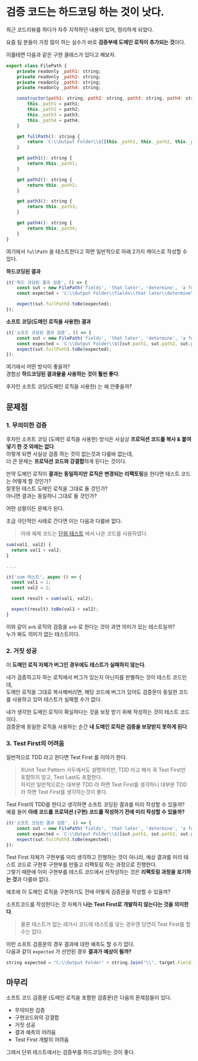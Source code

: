 # 검증 코드는 하드코딩 하는 것이 낫다.

최근 코드리뷰를 하다가 자주 지적하던 내용이 있어, 정리하게 되었다.  

요즘 팀 분들이 가장 많이 하는 실수가 바로 **검증부에 도메인 로직이 추가되는 것**이다.  

이를테면 다음과 같은 구현 클래스가 있다고 해보자.

```javascript
export class FilePath {
    private readonly _path1: string;
    private readonly _path2: string;
    private readonly _path3: string;
    private readonly _path4: string;

    constructor(path1: string, path2: string, path3: string, path4: string) {
        this._path1 = path1;
        this._path2 = path2;
        this._path3 = path3;
        this._path4 = path4;
    }

    get fullPath(): string {
        return `C:\\Output Folder\\${[this._path1, this._path2, this._path3, this._path4].join('\\')}`;
    }

    get path1(): string {
        return this._path1;
    }

    get path2(): string {
        return this._path2;
    }

    get path3(): string {
        return this._path3;
    }

    get path4(): string {
        return this._path4;
    }
}
```

여기에서 `fullPath` 을 테스트한다고 하면 일반적으로 아래 2가지 케이스로 작성할 수 있다.  

**하드코딩된 결과**

```javascript
it('하드 코딩된 결과 검증', () => {
    const sut = new FilePath('fields', 'that later', 'determine', 'a folder');
    const expected = 'C:\\Output Folder\\fields\\that later\\determine\\a folder';

    expect(sut.fullPath).toBe(expected);
});
```

**소프트 코딩(도메인 로직을 사용한) 결과**

```javascript
it('소프트 코딩된 결과 검증', () => {
    const sut = new FilePath('fields', 'that later', 'determine', 'a folder');
    const expected = `C:\\Output Folder\\${[sut.path1, sut.path2, sut.path3, sut.path4].join('\\')}`;
    expect(sut.fullPath).toBe(expected);
});
```

여기에서 어떤 방식이 좋을까?  
경험상 **하드코딩된 결과물을 사용하는 것이 훨씬 좋다**.  

후자인 소프트 코딩(도메인 로직을 사용한) 는 왜 안좋을까?

## 문제점

### 1. 무의미한 검증

후자인 소프트 코딩 (도메인 로직을 사용한) 방식은 사실상 **프로덕션 코드를 복사 & 붙여넣기 한 것 외에는 없다**.  
이렇게 되면 사실상 검증 하는 것이 없는것과 다를바 없는데,  
더 큰 문제는 **프로덕션 코드와 강결합**하게 된다는 것이다.  

만약 도메인 로직이 **결과는 동일하지만 로직은 변경되는 리팩토링**을 한다면 테스트 코드는 어떻게 할 것인가?  
잘못된 테스트 도메인 로직을 그대로 둘 것인가?  
아니면 결과는 동일하니 그대로 둘 것인가?  

어떤 상황이든 문제가 된다.  

조금 극단적인 사례로 간다면 이는 다음과 다를바 없다.  

> 아래 예제 코드는 [단위 테스트](http://www.yes24.com/Product/Goods/104084175) 에서 나온 코드를 사용하였다.

```ts
sum(val1, val2) {
  return val1 + val2;
}

....

it('sum 테스트', async () => {
  const val1 = 1;
  const val2 = 2;

  const result = sum(val1, val2);

  expect(result).toBe(val1 + val2);
}

```

이와 같이 `a+b` 로직의 검증을 `a+b` 로 한다는 것이 과연 의미가 있는 테스트일까?  
누가 봐도 의미가 없는 테스트이다.

### 2. 거짓 성공

이 **도메인 로직 자체가 버그인 경우에도 테스트가 실패하지 않는다**.  

내가 검증하고자 하는 로직에서 버그가 있는지 아닌지를 판별하는 것이 테스트 코드인데,  
도메인 로직을 그대로 복사해버리면, 해당 코드에 버그가 있어도 검증문이 동일한 코드를 사용하고 있어 테스트가 실패할 수가 없다.  

내가 생각한 도메인 로직이 확실하다는 것을 보장 받기 위해 작성하는 것이 테스트 코드이다.  
검증문에 동일한 로직을 사용하는 순간 **내 도메인 로직은 검증을 보장받지 못하게 된다**.


### 3. Test First의 어려움

일반적으로 TDD 라고 한다면 Test First 를 이야기 한다.  

> XUnit Test Pattern 서두에서도 설명하지만, TDD 라고 해서 꼭 Test First만 포함하지 않고, Test Last도 포함한다.  
> 하지만 일반적으로는 대부분 TDD 라 하면 Test First를 생각하니 대부분 TDD 라 하면 Test First를 생각하는것이 좋다.

Test First의 TDD를 한다고 생각하면 소프트 코딩된 결과를 미리 작성할 수 있을까?  
예를 들어 **아래 코드를 프로덕션 (구현) 코드를 작성하기 전에 미리 작성할 수 있을까?**

```javascript
it('소프트 코딩된 결과 검증', () => {
    const sut = new FilePath('fields', 'that later', 'determine', 'a folder');
    const expected = `C:\\Output Folder\\${[sut.path1, sut.path2, sut.path3, sut.path4].join('\\')}`;
    expect(sut.fullPath).toBe(expected);
});
```

Test First 자체가 구현부를 미리 생각하고 진행하는 것이 아니라, 예상 결과를 미리 테스트 코드로 구현후 구현부를 만들고 리팩토링 하는 과정으로 진행한다.  
그렇기 때문에 이미 구현부를 테스트 코드에서 선작성하는 것은 **리팩토링 과정을 포기하는 것**과 다를바 없다.  

애초에 이 도메인 로직을 구현하기도 전에 어떻게 검증문을 작성할 수 있을까?  

소프트코드를 작성한다는 것 자체가 **나는 Test First로 개발하지 않는다는 것을 의미한다**.  

> 물론 테스트가 없는 레거시 코드에 테스트를 넣는 경우엔 당연히 Test First를 할 수는 없다.

이런 소프트 검증문의 경우 결과에 대한 예측도 할 수가 없다.  
다음과 같이 `expected` 가 선언된 경우 **결과가 예상이 될까?**

```javascript
string expected = "C:\\Output Folder" + string.Join("\\", target.Field1, target.Field2, target.Field3, target.Field4);
```

## 마무리

소프트 코드 검증문 (도메인 로직을 포함한 검증문)은 다음의 문제점들이 있다.

* 무의미한 검증
* 구현코드와의 강결합
* 거짓 성공
* 결과 예측의 어려움
* Test First 개발의 어려움

그래서 단위 테스트에서는 검증부를 하드코딩하는 것이 좋다.  
